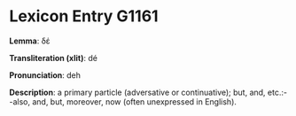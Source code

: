 # Lexicon Entry G1161

**Lemma**: δέ

**Transliteration (xlit)**: dé

**Pronunciation**: deh

**Description**:
a primary particle (adversative or continuative); but, and, etc.:--also, and, but, moreover, now (often unexpressed in English).
